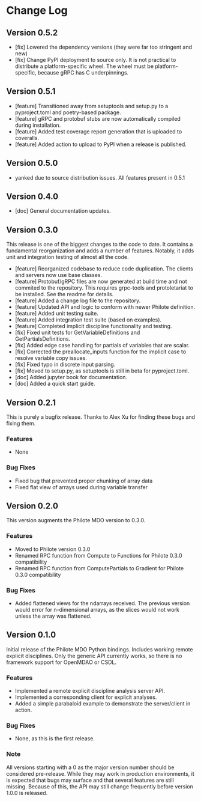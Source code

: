# Change Log

## Version 0.5.2

- [fix] Lowered the dependency versions (they were far too stringent and new)
- [fix] Change PyPI deployment to source only. It is not practical to distribute
  a platform-specific wheel. The wheel must be platform-specific, because gRPC
  has C underpinnings.


## Version 0.5.1

- [feature] Transitioned away from setuptools and setup.py to a pyproject.toml
  and poetry-based package.
- [feature] gRPC and protobuf stubs are now automatically compiled during
   installation.
- [feature] Added test coverage report generation that is uploaded to
  coveralls.
- [feature] Added action to upload to PyPI when a release is published. 


## Version 0.5.0

- yanked due to source distribution issues. All features present in 0.5.1


## Version 0.4.0

- [doc] General documentation updates.


## Version 0.3.0

This release is one of the biggest changes to the code to date. It contains a
fundamental reorganization and adds a number of features. Notably, it adds
unit and integration testing of almost all the code.

- [feature] Reorganized codebase to reduce code duplication. The clients and
  servers now use base classes.
- [feature] Protobuf/gRPC files are now generated at build time and not commited
  to the repository. This requires grpc-tools and protoletariat to be installed.
  See the readme for details.
- [feature] Added a change log file to the repository.
- [feature] Updated API and logic to conform with newer Philote definition.
- [feature] Added unit testing suite.
- [feature] Added integration test suite (based on examples).
- [feature] Completed implicit discipline functionality and testing.
- [fix] Fixed unit tests for GetVariableDefinitions and GetPartialsDefinitions.
- [fix] Added edge case handling for partials of variables that are scalar.
- [fix] Corrected the preallocate_inputs function for the implicit case to
  resolve variable copy issues.
- [fix] Fixed typo in discrete input parsing.
- [fix] Moved to setup.py, as setuptools is still in beta for pyproject.toml.
- [doc] Added jupyter book for documentation.
- [doc] Added a quick start guide.


## Version 0.2.1

This is purely a bugfix release. Thanks to Alex Xu for finding these bugs and fixing them.

### Features

- None

### Bug Fixes

- Fixed bug that prevented proper chunking of array data
- Fixed flat view of arrays used during variable transfer


## Version 0.2.0

This version augments the Philote MDO version to 0.3.0.

### Features

- Moved to Philote version 0.3.0
- Renamed RPC function from Compute to Functions for Philote 0.3.0 compatibility
- Renamed RPC function from ComputePartials to Gradient for Philote 0.3.0 compatibility

### Bug Fixes

- Added flattened views for the ndarrays received. The previous version would 
  error for n-dimensional arrays, as the slices would not work unless the array
  was flattened.


## Version 0.1.0

Initial release of the Philote MDO Python bindings. Includes working remote 
explicit disciplines. Only the generic API currently works, so there is no
framework support for OpenMDAO or CSDL.

### Features

- Implemented a remote explicit discipline analysis server API.
- Implemented a corresponding client for explicit analyses.
- Added a simple parabaloid example to demonstrate the server/client in
action.

### Bug Fixes

- None, as this is the first release.

### Note

All versions starting with a 0 as the major version number should be
considered pre-release. While they may work in production environments,
it is expected that bugs may surface and that several features are still
missing. Because of this, the API may still change frequently before version
1.0.0 is released.
